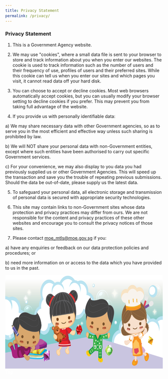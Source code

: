 ```yaml
---
title: Privacy Statement
permalink: /privacy/
---
```

<h3>  Privacy Statement </h3>

1.	This is a Government Agency website.<br/>

2.	We may use "cookies", where a small data file is sent to your browser to store and track information about you when you enter our websites. The cookie is used to track information such as the number of users and their frequency of use, profiles of users and their preferred sites. While this cookie can tell us when you enter our sites and which pages you visit, it cannot read data off your hard disk.<br/>

3.	You can choose to accept or decline cookies. Most web browsers automatically accept cookies, but you can usually modify your browser setting to decline cookies if you prefer. This may prevent you from taking full advantage of the website.<br/>

4.	If you provide us with personally identifiable data:
 
a)	We may share necessary data with other Government agencies, so as to serve you in the most efficient and effective way unless such sharing is prohibited by law.

b)	We will NOT share your personal data with non-Government entities, except where such entities have been authorised to carry out specific Government services.

c)	For your convenience, we may also display to you data you had previously supplied us or other Government Agencies. This will speed up the transaction and save you the trouble of repeating previous submissions. Should the data be out-of-date, please supply us the latest data.<br/>

5.	To safeguard your personal data, all electronic storage and transmission of personal data is secured with appropriate security technologies.<br/>

6.	This site may contain links to non-Government sites whose data protection and privacy practices may differ from ours. We are not responsible for the content and privacy practices of these other websites and encourage you to consult the privacy notices of those sites.<br/>

7.	Please contact moe_mtls@moe.gov.sg if you:

a)	have any enquiries or feedback on our data protection policies and procedures; or

b)	need more information on or access to the data which you have provided to us in the past.
<br/>

 <img src="images/New_footer.jpg" class="Image" width="1000" height="300">
<div class="btntop"><a href="#top" style="text-decoration:none;"><span style="color:white"><b>Top</b></span></a></div>
